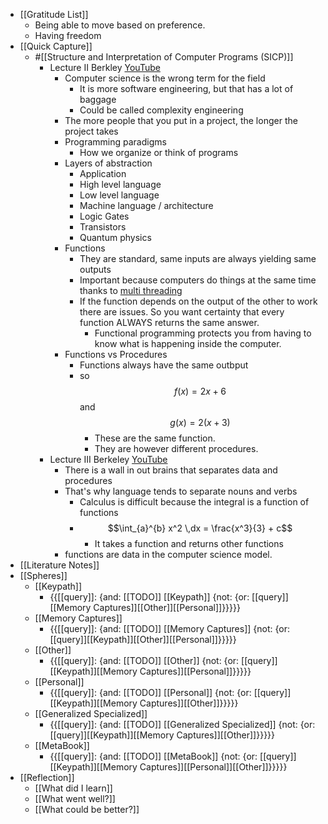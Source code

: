 - [[Gratitude List]]
    - Being able to move based on preference.
    - Having freedom
- [[Quick Capture]]
    - #[[Structure and Interpretation of Computer Programs (SICP)]]
        - Lecture II Berkley  [YouTube](https://www.youtube.com/watch?v=8aFp84teahw&list=PLhMnuBfGeCDNgVzLPxF9o5UNKG1b-LFY9&index=2)
            - Computer science is the wrong term for the field
                - It is more software engineering, but that has a lot of baggage
                - Could be called complexity engineering
            - The more people that you put in a project, the longer the project takes
            - Programming paradigms
                - How we organize or think of programs
            - Layers of abstraction
                - Application
                - High level language
                - Low level language
                - Machine language / architecture
                - Logic Gates
                - Transistors
                - Quantum physics
            - Functions
                - They are standard, same inputs are always yielding same outputs
                - Important because computers do things at the same time thanks to [multi threading](((VHim9Pnti)))
                - If the function depends on the output of the other to work there are issues. So you want certainty that every function ALWAYS returns the same answer.
                    - Functional programming protects you from having to know what is happening inside the computer.
            - Functions vs Procedures
                - Functions always have the same outbput
                - so 
$$f(x) = 2x + 6$$ and 
$$g(x)= 2(x + 3)$$
                    - These are the same function.
                    - They are however different procedures. 
        - Lecture III Berkeley [YouTube](https://www.youtube.com/watch?v=NcrPl8Ocwpo&list=PLhMnuBfGeCDNgVzLPxF9o5UNKG1b-LFY9&index=3)
            - There is a wall in out brains that separates data and procedures
            - That's why language tends to separate nouns and verbs
                - Calculus is difficult because the integral is a function of functions
                - $$\int_{a}^{b} x^2 \,dx = \frac{x^3}{3} + c$$
                    - It takes a function and returns other functions
            - functions are data in the computer science model.
- [[Literature Notes]]
- [[Spheres]] 
    - [[Keypath]]
        - {{[[query]]: {and: [[TODO]] [[Keypath]] {not: {or: [[query]][[Memory Captures]][[Other]][[Personal]]}}}}}
    - [[Memory Captures]]
        - {{[[query]]: {and: [[TODO]] [[Memory Captures]] {not: {or: [[query]][[Keypath]][[Other]][[Personal]]}}}}}
    - [[Other]]
        - {{[[query]]: {and: [[TODO]] [[Other]] {not: {or: [[query]][[Keypath]][[Memory Captures]][[Personal]]}}}}}
    - [[Personal]]
        - {{[[query]]: {and: [[TODO]] [[Personal]] {not: {or: [[query]][[Keypath]][[Memory Captures]][[Other]]}}}}}
    - [[Generalized Specialized]]
        - {{[[query]]: {and: [[TODO]] [[Generalized Specialized]] {not: {or: [[query]][[Keypath]][[Memory Captures]][[Other]]}}}}}
    - [[MetaBook]]
        - {{[[query]]: {and: [[TODO]] [[MetaBook]] {not: {or: [[query]][[Keypath]][[Memory Captures]][[Personal]][[Other]]}}}}}
- [[Reflection]]
    - [[What did I learn]]
    - [[What went well?]]
    - [[What could be better?]]
